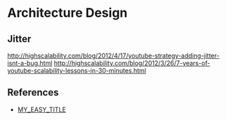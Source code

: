 Architecture Design
===============================================================================

Jitter
-------------------------------------------------------------------------------

http://highscalability.com/blog/2012/4/17/youtube-strategy-adding-jitter-isnt-a-bug.html
http://highscalability.com/blog/2012/3/26/7-years-of-youtube-scalability-lessons-in-30-minutes.html

References
-------------------------------------------------------------------------------

* [MY_EASY_TITLE](https://my_page.com)
